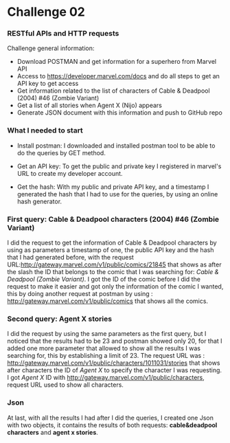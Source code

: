 # Challenge 02
### RESTful APIs and HTTP requests

Challenge general information:

* Download POSTMAN and get information for a superhero from Marvel API
* Access to https://developer.marvel.com/docs and do all steps to get an API key to get access
* Get information related to the list of characters of Cable & Deadpool (2004) #46 (Zombie Variant)
* Get a list of all stories when Agent X (Nijo) appears
* Generate JSON document with this information and push to GitHub repo

### What I needed to start

* Install postman: I downloaded and installed postman tool to be able to do the queries by GET method. 

* Get an API key: To get the public and private key I registered in marvel's URL to create my developer account.

* Get the hash: With my public and private API key, and a timestamp I generated the hash that I had to use for the queries, by using an online hash generator.


### First query: Cable & Deadpool characters (2004) #46 (Zombie Variant)

I did the request to get the information of Cable & Deadpool characters by using as parameters a timestamp of one, the public API key and the hash that I had generated before, with the request URL:http://gateway.marvel.com/v1/public/comics/21845 that shows as after the slash the ID that belongs to the comic that I was searching for: *Cable & Deadpool (Zombie Variant)*. 
I got the ID of the comic before I did the request to make it easier and got only the information of the comic I wanted, this by doing another request at postman by using : http://gateway.marvel.com/v1/public/comics that shows all the comics.


### Second query: Agent X stories

I did the request by using the same parameters as the first query, but I noticed that the results had to be 23 and postman showed only 20, 
for that I added one more parameter that allowed to show all the results I was searching for, this by establishing a limit of 23. 
The request URL was : http://gateway.marvel.com/v1/public/characters/1011031/stories that shows after characters the ID of *Agent X* to specify the character I was requesting.
I got *Agent X* ID with http://gateway.marvel.com/v1/public/characters, request URL used to show all characters. 


### Json

At last, with all the results I had after I did the queries, I created one Json with two objects, it contains the results of both requests: **cable&deadpool characters** and **agent x stories**. 
